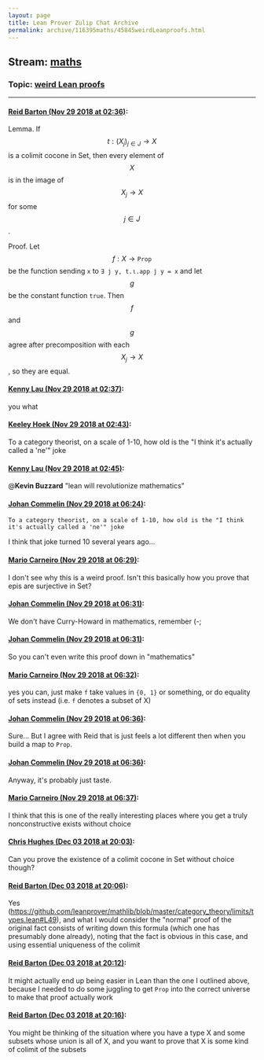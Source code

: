 ```yaml
---
layout: page
title: Lean Prover Zulip Chat Archive 
permalink: archive/116395maths/45845weirdLeanproofs.html
---
```


## Stream: [maths](index.html)
### Topic: [weird Lean proofs](45845weirdLeanproofs.html)

---

#### [Reid Barton (Nov 29 2018 at 02:36)](https://leanprover.zulipchat.com/#narrow/stream/116395-maths/topic/weird%20Lean%20proofs/near/148758351):
Lemma. If $$t : (X_j)_{j \in J} \to X$$ is a colimit cocone in Set, then every element of $$X$$ is in the image of $$X_j \to X$$ for some $$j \in J$$.

Proof. Let $$f : X \to \mathtt{Prop}$$ be the function sending `x` to `∃ j y, t.ι.app j y = x` and let $$g$$ be the constant function `true`. Then $$f$$ and $$g$$ agree after precomposition with each $$X_j \to X$$, so they are equal.

#### [Kenny Lau (Nov 29 2018 at 02:37)](https://leanprover.zulipchat.com/#narrow/stream/116395-maths/topic/weird%20Lean%20proofs/near/148758376):
you what

#### [Keeley Hoek (Nov 29 2018 at 02:43)](https://leanprover.zulipchat.com/#narrow/stream/116395-maths/topic/weird%20Lean%20proofs/near/148758607):
To a category theorist, on a scale of 1-10, how old is the "I think it's actually called a 'ne'" joke

#### [Kenny Lau (Nov 29 2018 at 02:45)](https://leanprover.zulipchat.com/#narrow/stream/116395-maths/topic/weird%20Lean%20proofs/near/148758684):
@**Kevin Buzzard** "lean will revolutionize mathematics"

#### [Johan Commelin (Nov 29 2018 at 06:24)](https://leanprover.zulipchat.com/#narrow/stream/116395-maths/topic/weird%20Lean%20proofs/near/148766496):
```quote
To a category theorist, on a scale of 1-10, how old is the "I think it's actually called a 'ne'" joke
```
 I think that joke turned 10 several years ago...

#### [Mario Carneiro (Nov 29 2018 at 06:29)](https://leanprover.zulipchat.com/#narrow/stream/116395-maths/topic/weird%20Lean%20proofs/near/148766630):
I don't see why this is a weird proof. Isn't this basically how you prove that epis are surjective in Set?

#### [Johan Commelin (Nov 29 2018 at 06:31)](https://leanprover.zulipchat.com/#narrow/stream/116395-maths/topic/weird%20Lean%20proofs/near/148766707):
We don't have Curry-Howard in mathematics, remember (-;

#### [Johan Commelin (Nov 29 2018 at 06:31)](https://leanprover.zulipchat.com/#narrow/stream/116395-maths/topic/weird%20Lean%20proofs/near/148766713):
So you can't even write this proof down in "mathematics"

#### [Mario Carneiro (Nov 29 2018 at 06:32)](https://leanprover.zulipchat.com/#narrow/stream/116395-maths/topic/weird%20Lean%20proofs/near/148766766):
yes you can, just make `f` take values in `{0, 1}` or something, or do equality of sets instead (i.e. `f` denotes a subset of X)

#### [Johan Commelin (Nov 29 2018 at 06:36)](https://leanprover.zulipchat.com/#narrow/stream/116395-maths/topic/weird%20Lean%20proofs/near/148766902):
Sure... But I agree with Reid that is just feels a lot different then when you build a map to `Prop`.

#### [Johan Commelin (Nov 29 2018 at 06:36)](https://leanprover.zulipchat.com/#narrow/stream/116395-maths/topic/weird%20Lean%20proofs/near/148766909):
Anyway, it's probably just taste.

#### [Mario Carneiro (Nov 29 2018 at 06:37)](https://leanprover.zulipchat.com/#narrow/stream/116395-maths/topic/weird%20Lean%20proofs/near/148766916):
I think that this is one of the really interesting places where you get a truly nonconstructive exists without choice

#### [Chris Hughes (Dec 03 2018 at 20:03)](https://leanprover.zulipchat.com/#narrow/stream/116395-maths/topic/weird%20Lean%20proofs/near/150791933):
Can you prove the existence of a colimit cocone in Set without choice though?

#### [Reid Barton (Dec 03 2018 at 20:06)](https://leanprover.zulipchat.com/#narrow/stream/116395-maths/topic/weird%20Lean%20proofs/near/150792172):
Yes (https://github.com/leanprover/mathlib/blob/master/category_theory/limits/types.lean#L49), and what I would consider the "normal" proof of the original fact consists of writing down this formula (which one has presumably done already), noting that the fact is obvious in this case, and using essential uniqueness of the colimit

#### [Reid Barton (Dec 03 2018 at 20:12)](https://leanprover.zulipchat.com/#narrow/stream/116395-maths/topic/weird%20Lean%20proofs/near/150792703):
It might actually end up being easier in Lean than the one I outlined above, because I needed to do some juggling to get `Prop` into the correct universe to make that proof actually work

#### [Reid Barton (Dec 03 2018 at 20:16)](https://leanprover.zulipchat.com/#narrow/stream/116395-maths/topic/weird%20Lean%20proofs/near/150792953):
You might be thinking of the situation where you have a type X and some subsets whose union is all of X, and you want to prove that X is some kind of colimit of the subsets

